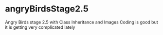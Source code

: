 # angryBirdsStage2.5
Angry Birds stage 2.5 with Class Inheritance and Images
Coding is good but it is getting very complicated lately
